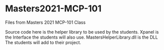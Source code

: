 # Masters2021-MCP-101
 Files from Masters 2021 MCP-101 Class

Source code here is the helper library to be used by the students.
Xpanel is the Interface the students will also use.
MastersHelperLibrary.dll is the DLL The students will add to their project.